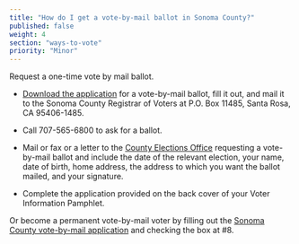 ```yaml
---
title: "How do I get a vote-by-mail ballot in Sonoma County?"
published: false
weight: 4
section: "ways-to-vote"
priority: "Minor"
---
```


Request a one-time vote by mail ballot.  

- [Download the application](http://vote.sonoma-county.org/documents/vote_by_mail_application.pdf) for a vote-by-mail ballot, fill it out, and mail it to the Sonoma County Registrar of Voters at P.O. Box 11485, Santa Rosa, CA 95406-1485.  

- Call 707-565-6800 to ask for a ballot.  

- Mail or fax or a letter to the [County Elections Office](#section-election-office-contact) requesting a vote-by-mail ballot and include the date of the relevant election, your name, date of birth, home address, the address to which you want the ballot mailed, and your signature.  

- Complete the application provided on the back cover of your Voter Information Pamphlet.  

Or become a permanent vote-by-mail voter by filling out the [Sonoma County vote-by-mail application](http://vote.sonoma-county.org/documents/vote_by_mail_application.pdf) and checking the box at #8.
